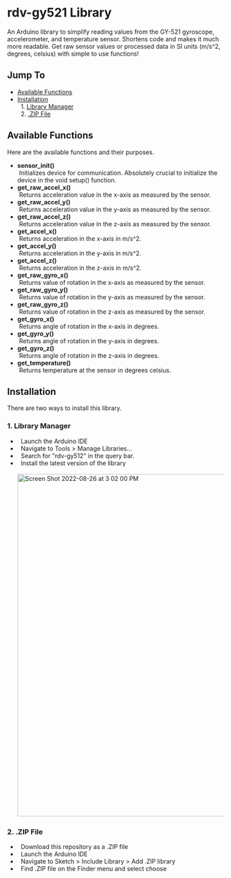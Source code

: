# rdv-gy521 Library

An Arduino library to simplify reading values from the GY-521 gyroscope, accelerometer, and temperature sensor. Shortens code and makes it much more readable. Get raw sensor values or processed data in SI units (m/s^2, degrees, celsius) with simple to use functions!

## Jump To
- [Available Functions](#available-functions)
- [Installation](#installation) <br/>
&nbsp; 1. [Library Manager](#1-library-manager)<br/>
&nbsp; 2. [.ZIP File](#2-zip-file)

## Available Functions
Here are the available functions and their purposes.
- **sensor_init()** <br />
&nbsp;Initializes device for communication. Absolutely crucial to initialize the device in the void setup() function. <br />
- **get_raw_accel_x()** <br />
&nbsp;Returns acceleration value in the x-axis as measured by the sensor. <br />
- **get_raw_accel_y()** <br />
&nbsp;Returns acceleration value in the y-axis as measured by the sensor.<br />
- **get_raw_accel_z()** <br />
&nbsp;Returns acceleration value in the z-axis as measured by the sensor.<br />
- **get_accel_x()** <br />
&nbsp;Returns acceleration in the x-axis in m/s^2.<br />
- **get_accel_y()** <br />
&nbsp;Returns acceleration in the y-axis in m/s^2.<br />
- **get_accel_z()** <br />
&nbsp;Returns acceleration in the z-axis in m/s^2.<br />
- **get_raw_gyro_x()** <br />
&nbsp;Returns value of rotation in the x-axis as measured by the sensor.<br />
- **get_raw_gyro_y()** <br />
&nbsp;Returns value of rotation in the y-axis as measured by the sensor.<br />
- **get_raw_gyro_z()** <br />
&nbsp;Returns value of rotation in the z-axis as measured by the sensor.<br />
- **get_gyro_x()** <br />
&nbsp;Returns angle of rotation in the x-axis in degrees.<br />
- **get_gyro_y()** <br />
&nbsp;Returns angle of rotation in the y-axis in degrees.<br />
- **get_gyro_z()** <br />
&nbsp;Returns angle of rotation in the z-axis in degrees.<br />
- **get_temperature()** <br />
&nbsp;Returns temperature at the sensor in degrees celsius.<br />

## Installation
There are two ways to install this library.<br />
### 1. Library Manager 
- &nbsp; Launch the Arduino IDE<br />
- &nbsp; Navigate to Tools > Manage Libraries...<br />
- &nbsp; Search for "rdv-gy512" in the query bar.<br /> 
- &nbsp; Install the latest version of the library<br /><br />
<img width="796" alt="Screen Shot 2022-08-26 at 3 02 00 PM" src="https://user-images.githubusercontent.com/70773397/186973894-3e89dab0-c006-4f8f-9099-b0cce59a49e7.png"><br />
### 2. .ZIP File 
- &nbsp; Download this repository as a .ZIP file<br />
- &nbsp; Launch the Arduino IDE<br />
- &nbsp; Navigate to Sketch > Include Library > Add .ZIP library<br />
- &nbsp; Find .ZIP file on the Finder menu and select choose<br /> 

